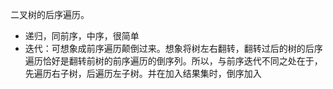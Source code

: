 二叉树的后序遍历。

- 递归，同前序，中序，很简单
- 迭代：可想象成前序遍历颠倒过来。想象将树左右翻转，翻转过后的树的后序遍历恰好是翻转前树的前序遍历的倒序列。所以，与前序迭代不同之处在于，先遍历右子树，后遍历左子树。并在加入结果集时，倒序加入